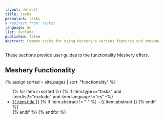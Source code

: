 ```yaml
---
layout: default
title: Tasks
permalink: tasks
# redirect_from: tasks/
language: en
list: exclude
published: false
abstract: Common tasks for using Meshery's various features and components.
---
```


These sections provide user guides to the functionality Meshery offers.

## Meshery Functionality

{% assign sorted = site.pages | sort: "functionality" %}

<ul>
    {% for item in sorted %}
    {% if item.type=="tasks" and item.list!="exclude" and item.language !="es"  -%}
      <li><a href="{{ site.baseurl }}{{ item.url }}">{{ item.title }}</a>
      {% if item.abstract != " " %}
        -  {{ item.abstract }}
      {% endif %}
      </li>
      {% endif %}
    {% endfor %}
</ul>